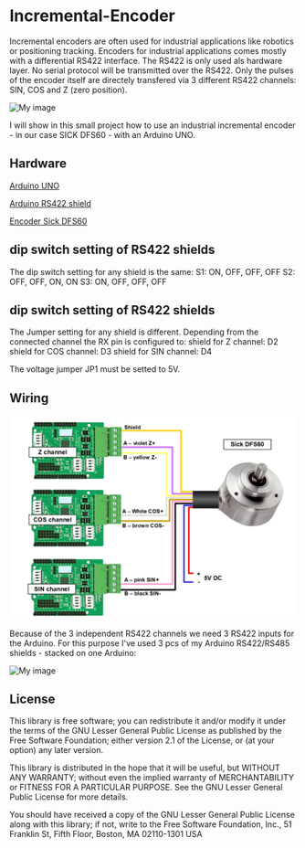 # Incremental-Encoder
Incremental encoders are often used for industrial applications like robotics or positioning tracking. Encoders for industrial applications comes mostly with a differential RS422 interface. The RS422 is only used als hardware layer. No serial protocol will be transmitted over the RS422. Only the pulses of the encoder itself are directely transfered via 3 different RS422 channels: SIN, COS and Z (zero position).

![My image](https://hackster.imgix.net/uploads/attachments/1067763/img_20200206_102637_xY8ei5e82d.jpg?auto=compress%2Cformat&w=680&h=510&fit=max)

I will show in this small project how to use an industrial incremental encoder - in our case SICK DFS60 - with an Arduino UNO. 


## Hardware

[Arduino UNO](https://store.arduino.cc/)

[Arduino RS422 shield](https://www.hwhardsoft.de/english/projects/rs485-arduino/)

[Encoder Sick DFS60](https://www.sick.com/de/en/encoders/incremental-encoders/dfs60/c/g244428)


## dip switch setting of RS422 shields

The dip switch setting for any shield is the same:
    S1: ON, OFF, OFF, OFF
    S2: OFF, OFF, ON, ON
    S3: ON, OFF, OFF, OFF


## dip switch setting of RS422 shields

The Jumper setting for any shield is different. Depending from the connected channel the RX pin is configured to:
    shield for Z channel: D2
    shield for COS channel: D3
    shield for SIN channel: D4

The voltage jumper JP1 must be setted to 5V.


## Wiring

![My image](https://github.com/HWHardsoft/Incremental-Encoder/blob/master/wiring/wiring_DFS60.jpg)

Because of the 3 independent RS422 channels we need 3 RS422 inputs for the Arduino. For this purpose I've used 3 pcs of my Arduino RS422/RS485 shields - stacked on one Arduino: 


![My image](https://hackster.imgix.net/uploads/attachments/1067753/img_20200206_110349_ZckkQ70oLG.jpg?auto=compress%2Cformat&w=680&h=510&fit=max)


## License

This library is free software; you can redistribute it and/or modify it under the terms of the GNU Lesser General Public License as published by the Free Software Foundation; either version 2.1 of the License, or (at your option) any later version.

This library is distributed in the hope that it will be useful, but WITHOUT ANY WARRANTY; without even the implied warranty of MERCHANTABILITY or FITNESS FOR A PARTICULAR PURPOSE. See the GNU Lesser General Public License for more details.

You should have received a copy of the GNU Lesser General Public License along with this library; if not, write to the Free Software Foundation, Inc., 51 Franklin St, Fifth Floor, Boston, MA 02110-1301 USA
